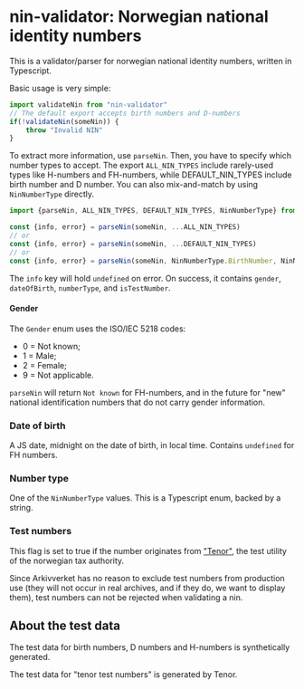 # nin-validator: Norwegian national identity numbers

This is a validator/parser for norwegian national identity numbers, written in Typescript.

Basic usage is very simple:

```typescript
import validateNin from "nin-validator"
// The default export accepts birth numbers and D-numbers
if(!validateNin(someNin)) {
    throw "Invalid NIN"
}
```

To extract more information, use `parseNin`. Then, you have to specify which number types to accept. The export `ALL_NIN_TYPES` include rarely-used types like H-numbers and FH-numbers, while DEFAULT_NIN_TYPES include birth number and D number. You can also mix-and-match by using `NinNumberType` directly.

```typescript
import {parseNin, ALL_NIN_TYPES, DEFAULT_NIN_TYPES, NinNumberType} from "nin-validator"

const {info, error} = parseNin(someNin, ...ALL_NIN_TYPES)
// or
const {info, error} = parseNin(someNin, ...DEFAULT_NIN_TYPES)
// or
const {info, error} = parseNin(someNin, NinNumberType.BirthNumber, NinNumberType.HNumber)
```

The `info` key will hold `undefined` on error.
On success, it contains `gender`, `dateOfBirth`, `numberType`, and `isTestNumber`.

#### Gender
The `Gender` enum uses the ISO/IEC 5218 codes:
 - 0 = Not known;
 - 1 = Male;
 - 2 = Female;
 - 9 = Not applicable.

`parseNin` will return `Not known` for FH-numbers, and in the future for "new" national identification numbers that do not carry gender information.

### Date of birth
A JS date, midnight on the date of birth, in local time.
Contains `undefined` for FH numbers.

### Number type
One of the `NinNumberType` values. This is a Typescript enum, backed by a string.

### Test numbers
This flag is set to true if the number originates from ["Tenor"](https://www.skatteetaten.no/skjema/testdata/), the test utility of the norwegian tax authority.

Since Arkivverket has no reason to exclude test numbers from production use (they will not occur in real archives, and if they do, we want to display them), test numbers can not be rejected when validating a nin.

## About the test data

The test data for birth numbers, D numbers and H-numbers is synthetically generated.

The test data for "tenor test numbers" is generated by Tenor.